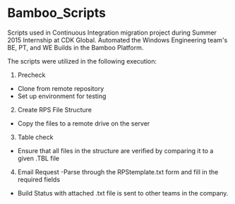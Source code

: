 # Bamboo_Scripts
Scripts used in Continuous Integration migration project during Summer 2015 Internship at CDK Global.
Automated the Windows Engineering team's BE, PT, and WE Builds in the Bamboo Platform.

The scripts were utilized in the following execution:
1. Precheck
  - Clone from remote repository
  - Set up environment for testing
2. Create RPS File Structure
  - Copy the files to a remote drive on the server
3. Table check
  - Ensure that all files in the structure are verified by comparing it to a given .TBL file
4. Email Request
 -Parse through the RPStemplate.txt form and fill in the required fields
 - Build Status with attached .txt file is sent to other teams in the company.
